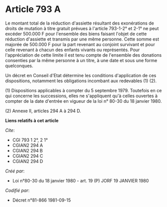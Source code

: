 # Article 793 A

Le montant total de la réduction d'assiette résultant des exonérations de droits de mutation à titre gratuit prévues à
l'article 793-1-2° et 2-1° ne peut excéder 500.000 F pour l'ensemble des biens faisant l'objet de cette réduction d'assiette
et transmis par une même personne. Cette somme est majorée de 500.000 F pour la part revenant au conjoint survivant et pour
celle revenant à chacun des enfants vivants ou représentés. Pour l'appréciation de cette limite il est tenu compte de
l'ensemble des donations consenties par la même personne à un titre, à une date et sous une forme quelconques.

Un décret en Conseil d'Etat détermine les conditions d'application de ces dispositions, notamment les obligations incombant
aux redevables (1) (2).

(1) Dispositions applicables à compter du 5 septembre 1979. Toutefois en ce qui concerne les successions, elles ne
s'appliquent qu'à celles ouvertes à compter de la date d'entrée en vigueur de la loi n° 80-30 du 18 janvier 1980.

(2) Annexe II, articles 294 A à 294 D.

**Liens relatifs à cet article**

_Cite_:

  - CGI 793 1 2°, 2 1°
  - CGIAN2 294 A
  - CGIAN2 294 B
  - CGIAN2 294 C
  - CGIAN2 294 D

_Créé par_:

  - Loi n°80-30 du 18 janvier 1980 - art. 19 (P) JORF 19 JANVIER 1980

_Codifié par_:

  - Décret n°81-866 1981-09-15
